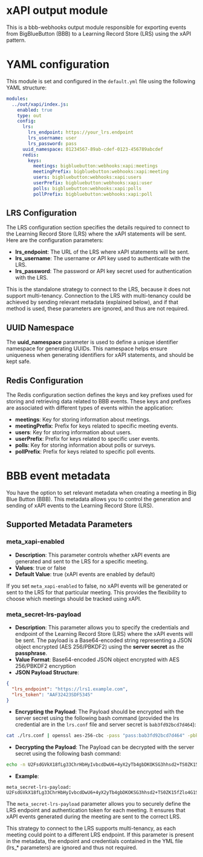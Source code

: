 # xAPI output module
This is a bbb-webhooks output module responsible for exporting events from BigBlueButton (BBB) to a Learning Record Store (LRS) using the xAPI pattern.

# YAML configuration
This module is set and configured in the `default.yml` file using the following YAML structure:

```yml
modules:
  ../out/xapi/index.js:
    enabled: true
    type: out
    config:
      lrs:
        lrs_endpoint: https://your_lrs.endpoint
        lrs_username: user
        lrs_password: pass
      uuid_namespace: 01234567-89ab-cdef-0123-456789abcdef
      redis:
        keys:
          meetings: bigbluebutton:webhooks:xapi:meetings
          meetingPrefix: bigbluebutton:webhooks:xapi:meeting
          users: bigbluebutton:webhooks:xapi:users
          userPrefix: bigbluebutton:webhooks:xapi:user
          polls: bigbluebutton:webhooks:xapi:polls
          pollPrefix: bigbluebutton:webhooks:xapi:poll
```
## LRS Configuration
The LRS configuration section specifies the details required to connect to the Learning Record Store (LRS) where the xAPI statements will be sent. Here are the configuration parameters:

- **lrs_endpoint**: The URL of the LRS where xAPI statements will be sent.
- **lrs_username**: The username or API key used to authenticate with the LRS.
- **lrs_password**: The password or API key secret used for authentication with the LRS.

This is the standalone strategy to connect to the LRS, because it does not support multi-tenancy. Connection to the LRS with multi-tenancy could be achieved by sending relevant metadata (explained below), and if that method is used, these parameters are ignored, and thus are not required.

## UUID Namespace
The **uuid_namespace** parameter is used to define a unique identifier namespace for generating UUIDs. This namespace helps ensure uniqueness when generating identifiers for xAPI statements, and should be kept safe.

## Redis Configuration
The Redis configuration section defines the keys and key prefixes used for storing and retrieving data related to BBB events. These keys and prefixes are associated with different types of events within the application:

- **meetings**: Key for storing information about meetings.
- **meetingPrefix**: Prefix for keys related to specific meeting events.
- **users**: Key for storing information about users.
- **userPrefix**: Prefix for keys related to specific user events.
- **polls**: Key for storing information about polls or surveys.
- **pollPrefix**: Prefix for keys related to specific poll events.

# BBB event metadata
You have the option to set relevant metadata when creating a meeting in Big Blue Button (BBB). This metadata allows you to control the generation and sending of xAPI events to the Learning Record Store (LRS).

## Supported Metadata Parameters
### meta_xapi-enabled
- **Description**: This parameter controls whether xAPI events are generated and sent to the LRS for a specific meeting.
- **Values**: true or false
- **Default Value**: true (xAPI events are enabled by default)

If you set `meta_xapi-enabled` to false, no xAPI events will be generated or sent to the LRS for that particular meeting. This provides the flexibility to choose which meetings should be tracked using xAPI.

### meta_secret-lrs-payload
- **Description**: This parameter allows you to specify the credentials and endpoint of the Learning Record Store (LRS) where the xAPI events will be sent. The payload is a Base64-encoded string representing a JSON object encrypted (AES 256/PBKDF2) using the **server secret** as the **passphrase**.
- **Value Format**: Base64-encoded JSON object encrypted with AES 256/PBKDF2 encryption
- **JSON Payload Structure**:
```json
{
  "lrs_endpoint": "https://lrs1.example.com",
  "lrs_token": "AAF32423SDF5345"
}
```
- **Encrypting the Payload**: The Payload should be encrypted with the server secret using the following bash command (provided the lrs credential are in the `lrs.conf` file and server secret is `bab3fd92bcd7d464`):
```bash
cat ./lrs.conf | openssl aes-256-cbc -pass "pass:bab3fd92bcd7d464" -pbkdf2 -a -A
```
- **Decrypting the Payload**: The Payload can be decrypted with the server secret using the following bash command:
```bash
echo -n U2FsdGVkX18fLg33ChrHbHyIvbcdDwU6+4yX2yTb4gbDKOKSG3hhsd2+TS0ZK15fZlo4G1SQqaxm1OGo1fIsoji82T4SD4y5p1G2g9E9gAKzZC2Z5R454rw7/xGvX7uYGd/fbJcZraMYmafX1Zg3qA== | openssl aes-256-cbc -d -pass "pass:bab3fd92bcd7d464" -pbkdf2 -a -A
``````
- **Example**:
```
meta_secret-lrs-payload: U2FsdGVkX18fLg33ChrHbHyIvbcdDwU6+4yX2yTb4gbDKOKSG3hhsd2+TS0ZK15fZlo4G1SQqaxm1OGo1fIsoji82T4SD4y5p1G2g9E9gAKzZC2Z5R454rw7/xGvX7uYGd/fbJcZraMYmafX1Zg3qA==
```

The `meta_secret-lrs-payload` parameter allows you to securely define the LRS endpoint and authentication token for each meeting. It ensures that xAPI events generated during the meeting are sent to the correct LRS.

This strategy to connect to the LRS supports multi-tenancy, as each meeting could point to a different LRS endpoint. If this parameter is present in the metadata, the endpoint and credentials contained in the YML file (lrs_* parameters) are ignored and thus not required.
